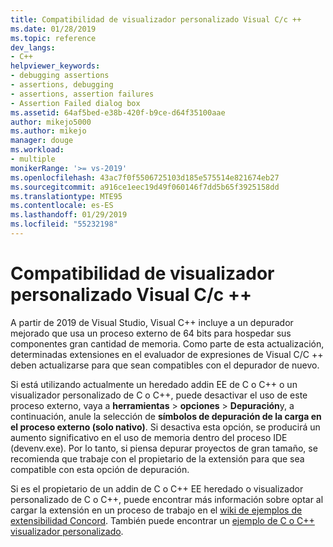 ```yaml
---
title: Compatibilidad de visualizador personalizado Visual C/c ++
ms.date: 01/28/2019
ms.topic: reference
dev_langs:
- C++
helpviewer_keywords:
- debugging assertions
- assertions, debugging
- assertions, assertion failures
- Assertion Failed dialog box
ms.assetid: 64af5bed-e38b-420f-b9ce-d64f35100aae
author: mikejo5000
ms.author: mikejo
manager: douge
ms.workload:
- multiple
monikerRange: '>= vs-2019'
ms.openlocfilehash: 43ac7f0f5506725103d185e575514e821674eb27
ms.sourcegitcommit: a916ce1eec19d49f060146f7dd5b65f3925158dd
ms.translationtype: MTE95
ms.contentlocale: es-ES
ms.lasthandoff: 01/29/2019
ms.locfileid: "55232198"
---
```

# <a name="visual-cc-custom-visualizer-compatibility"></a>Compatibilidad de visualizador personalizado Visual C/c ++

A partir de 2019 de Visual Studio, Visual C++ incluye a un depurador mejorado que usa un proceso externo de 64 bits para hospedar sus componentes gran cantidad de memoria. Como parte de esta actualización, determinadas extensiones en el evaluador de expresiones de Visual C/C ++ deben actualizarse para que sean compatibles con el depurador de nuevo.

Si está utilizando actualmente un heredado addin EE de C o C++ o un visualizador personalizado de C o C++, puede desactivar el uso de este proceso externo, vaya a **herramientas** > **opciones**  >   **Depuración**y, a continuación, anule la selección de **símbolos de depuración de la carga en el proceso externo (solo nativo)**. Si desactiva esta opción, se producirá un aumento significativo en el uso de memoria dentro del proceso IDE (devenv.exe). Por lo tanto, si piensa depurar proyectos de gran tamaño, se recomienda que trabaje con el propietario de la extensión para que sea compatible con esta opción de depuración.

Si es el propietario de un addin de C o C++ EE heredado o visualizador personalizado de C o C++, puede encontrar más información sobre optar al cargar la extensión en un proceso de trabajo en el [wiki de ejemplos de extensibilidad Concord](https://github.com/Microsoft/ConcordExtensibilitySamples/wiki/Worker-Process-Remoting). También puede encontrar un [ejemplo de C o C++ visualizador personalizado](https://github.com/Microsoft/ConcordExtensibilitySamples/tree/master/CppCustomVisualizer).